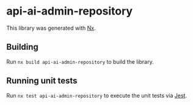# api-ai-admin-repository

This library was generated with [Nx](https://nx.dev).

## Building

Run `nx build api-ai-admin-repository` to build the library.

## Running unit tests

Run `nx test api-ai-admin-repository` to execute the unit tests via [Jest](https://jestjs.io).
